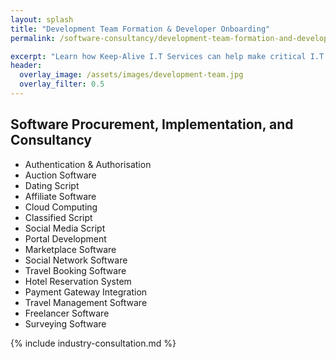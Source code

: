 ```yaml
---
layout: splash
title: "Development Team Formation & Developer Onboarding"
permalink: /software-consultancy/development-team-formation-and-developer-onboarding

excerpt: "Learn how Keep-Alive I.T Services can help make critical I.T Software decisions and develop bespoke Software solutions for your business."
header:
  overlay_image: /assets/images/development-team.jpg
  overlay_filter: 0.5 
---
```

## Software Procurement, Implementation, and Consultancy
- Authentication & Authorisation
- Auction Software
- Dating Script
- Affiliate Software
- Cloud Computing
- Classified Script
- Social Media Script
- Portal Development
- Marketplace Software
- Social Network Software
- Travel Booking Software
- Hotel Reservation System
- Payment Gateway Integration
- Travel Management Software
- Freelancer Software
- Surveying Software

{% include industry-consultation.md %}